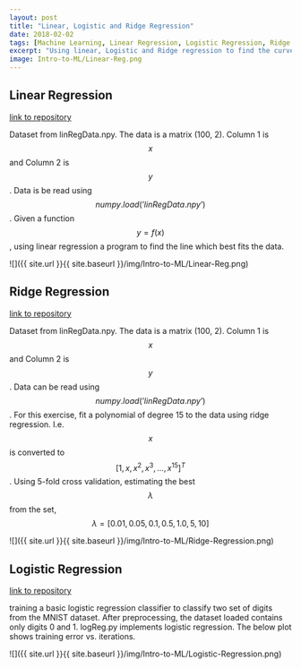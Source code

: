 ```yaml
---
layout: post
title: "Linear, Logistic and Ridge Regression"
date: 2018-02-02
tags: [Machine Learning, Linear Regression, Logistic Regression, Ridge Regression]
excerpt: "Using linear, Logistic and Ridge regression to find the curve which best fits the data." 
image: Intro-to-ML/Linear-Reg.png
---
```


## Linear Regression

[link to repository](https://github.com/AchyuthaBharadwaj/Machine-Learning/tree/master/Simple%20Linear%2C%20Logistic%20and%20Ridge%20Regression)

Dataset from linRegData.npy. The data is a matrix (100, 2). Column 1 is $$x$$ and Column 2 is $$y$$. Data is be read using $$numpy.load(’linRegData.npy’)$$. Given a function $$y = f(x)$$, using linear regression a program to find the line which best fits the data. 

![]({{ site.url }}{{ site.baseurl }}/img/Intro-to-ML/Linear-Reg.png)

## Ridge Regression

[link to repository](https://github.com/AchyuthaBharadwaj/Machine-Learning/tree/master/Simple%20Linear%2C%20Logistic%20and%20Ridge%20Regression)

Dataset from linRegData.npy. The data is a matrix (100, 2). Column 1 is $$x$$ and Column 2 is $$y$$. Data can be read using $$numpy.load(’linRegData.npy’)$$. For this exercise, fit a polynomial of degree 15 to the data using ridge regression. I.e. $$x$$ is converted to $$[1, x, x^2, x^3, . . . , x^{15}]^T$$. Using 5-fold cross validation, estimating the best $$λ$$ from the set, $$λ = [0.01, 0.05, 0.1, 0.5, 1.0, 5, 10]$$

![]({{ site.url }}{{ site.baseurl }}/img/Intro-to-ML/Ridge-Regression.png)

## Logistic Regression

[link to repository](https://github.com/AchyuthaBharadwaj/Machine-Learning/tree/master/Simple%20Linear%2C%20Logistic%20and%20Ridge%20Regression)

training a basic logistic regression classifier to classify two set of digits from the MNIST dataset. After preprocessing, the dataset loaded contains only digits 0 and 1. logReg.py implements logistic regression. The below plot shows training error vs. iterations.

![]({{ site.url }}{{ site.baseurl }}/img/Intro-to-ML/Logistic-Regression.png)
